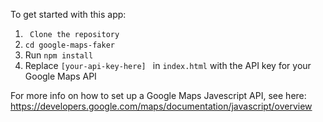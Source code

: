 To get started with this app:

1. ` Clone the repository`
2. `cd google-maps-faker`
3. Run `npm install`
4. Replace `[your-api-key-here] ` in `index.html` with the API key for your Google Maps API

For more info on how to set up a Google Maps Javescript API, see here: https://developers.google.com/maps/documentation/javascript/overview
